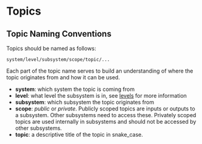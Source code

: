 # Topics
## Topic Naming Conventions
Topics should be named as follows:
```
system/level/subsystem/scope/topic/...
```
Each part of the topic name serves to build an understanding of where the topic originates from and how it can be used.
- **system**: which system the topic is coming from
- **level**: what level the subsystem is in, see [levels](systems.md#level) for more information
- **subsystem**: which subsystem the topic originates from
- **scope**: *public* or *private*. Publicly scoped topics are inputs or outputs to a subsystem. Other subsystems need to access these. Privately scoped topics are used internally in subsystems and should not be accessed by other subsystems.
- **topic**: a descriptive title of the topic in snake_case.
